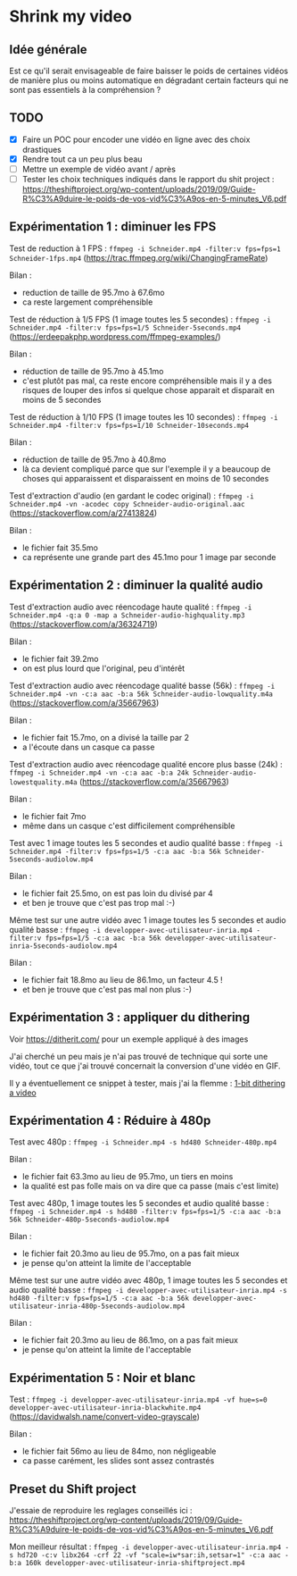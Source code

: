# Shrink my video

## Idée générale

Est ce qu'il serait envisageable de faire baisser le poids de certaines vidéos de manière plus ou moins automatique en dégradant certain facteurs qui ne sont pas essentiels à la compréhension ?

## TODO

- [x] Faire un POC pour encoder une vidéo en ligne avec des choix drastiques
- [x] Rendre tout ca un peu plus beau
- [ ] Mettre un exemple de vidéo avant / après
- [ ] Tester les choix techniques indiqués dans le rapport du shit project : https://theshiftproject.org/wp-content/uploads/2019/09/Guide-R%C3%A9duire-le-poids-de-vos-vid%C3%A9os-en-5-minutes_V6.pdf

## Expérimentation 1 : diminuer les FPS

Test de reduction à 1 FPS : `ffmpeg -i Schneider.mp4 -filter:v fps=fps=1 Schneider-1fps.mp4`
(https://trac.ffmpeg.org/wiki/ChangingFrameRate)

Bilan :

- reduction de taille de 95.7mo à 67.6mo
- ca reste largement compréhensible

Test de réduction à 1/5 FPS (1 image toutes les 5 secondes) : `ffmpeg -i Schneider.mp4 -filter:v fps=fps=1/5 Schneider-5seconds.mp4`
(https://erdeepakphp.wordpress.com/ffmpeg-examples/)

Bilan :

- réduction de taille de 95.7mo à 45.1mo
- c'est plutôt pas mal, ca reste encore compréhensible mais il y a des risques de louper des infos si quelque chose apparait et disparait en moins de 5 secondes

Test de réduction à 1/10 FPS (1 image toutes les 10 secondes) : `ffmpeg -i Schneider.mp4 -filter:v fps=fps=1/10 Schneider-10seconds.mp4`

Bilan :

- réduction de taille de 95.7mo à 40.8mo
- là ca devient compliqué parce que sur l'exemple il y a beaucoup de choses qui apparaissent et disparaissent en moins de 10 secondes

Test d'extraction d'audio (en gardant le codec original) : `ffmpeg -i Schneider.mp4 -vn -acodec copy Schneider-audio-original.aac`
(https://stackoverflow.com/a/27413824)

Bilan :

- le fichier fait 35.5mo
- ca représente une grande part des 45.1mo pour 1 image par seconde

## Expérimentation 2 : diminuer la qualité audio

Test d'extraction audio avec réencodage haute qualité : `ffmpeg -i Schneider.mp4 -q:a 0 -map a Schneider-audio-highquality.mp3`
(https://stackoverflow.com/a/36324719)

Bilan :

- le fichier fait 39.2mo
- on est plus lourd que l'original, peu d'intérêt

Test d'extraction audio avec réencodage qualité basse (56k) : `ffmpeg -i Schneider.mp4 -vn -c:a aac -b:a 56k Schneider-audio-lowquality.m4a`
(https://stackoverflow.com/a/35667963)

Bilan :

- le fichier fait 15.7mo, on a divisé la taille par 2
- a l'écoute dans un casque ca passe

Test d'extraction audio avec réencodage qualité encore plus basse (24k) : `ffmpeg -i Schneider.mp4 -vn -c:a aac -b:a 24k Schneider-audio-lowestquality.m4a`
(https://stackoverflow.com/a/35667963)

Bilan :

- le fichier fait 7mo
- même dans un casque c'est difficilement compréhensible

Test avec 1 image toutes les 5 secondes et audio qualité basse : `ffmpeg -i Schneider.mp4 -filter:v fps=fps=1/5 -c:a aac -b:a 56k Schneider-5seconds-audiolow.mp4`

Bilan :

- le fichier fait 25.5mo, on est pas loin du divisé par 4
- et ben je trouve que c'est pas trop mal :-)

Même test sur une autre vidéo avec 1 image toutes les 5 secondes et audio qualité basse : `ffmpeg -i developper-avec-utilisateur-inria.mp4 -filter:v fps=fps=1/5 -c:a aac -b:a 56k developper-avec-utilisateur-inria-5seconds-audiolow.mp4`

Bilan :

- le fichier fait 18.8mo au lieu de 86.1mo, un facteur 4.5 !
- et ben je trouve que c'est pas mal non plus :-)

## Expérimentation 3 : appliquer du dithering

Voir https://ditherit.com/ pour un exemple appliqué à des images

J'ai cherché un peu mais je n'ai pas trouvé de technique qui sorte une vidéo, tout ce que j'ai trouvé concernait la conversion d'une vidéo en GIF.

Il y a éventuellement ce snippet à tester, mais j'ai la flemme : [1-bit dithering a video](https://gist.github.com/lordastley/5127027)

## Expérimentation 4 : Réduire à 480p

Test avec 480p : `ffmpeg -i Schneider.mp4 -s hd480 Schneider-480p.mp4`

Bilan :

- le fichier fait 63.3mo au lieu de 95.7mo, un tiers en moins
- la qualité est pas folle mais on va dire que ca passe (mais c'est limite)

Test avec 480p, 1 image toutes les 5 secondes et audio qualité basse : `ffmpeg -i Schneider.mp4 -s hd480 -filter:v fps=fps=1/5 -c:a aac -b:a 56k Schneider-480p-5seconds-audiolow.mp4`

Bilan :

- le fichier fait 20.3mo au lieu de 95.7mo, on a pas fait mieux
- je pense qu'on atteint la limite de l'acceptable

Même test sur une autre vidéo avec 480p, 1 image toutes les 5 secondes et audio qualité basse : `ffmpeg -i developper-avec-utilisateur-inria.mp4 -s hd480 -filter:v fps=fps=1/5 -c:a aac -b:a 56k developper-avec-utilisateur-inria-480p-5seconds-audiolow.mp4`

Bilan :

- le fichier fait 20.3mo au lieu de 86.1mo, on a pas fait mieux
- je pense qu'on atteint la limite de l'acceptable

## Expérimentation 5 : Noir et blanc

Test : `ffmpeg -i developper-avec-utilisateur-inria.mp4 -vf hue=s=0 developper-avec-utilisateur-inria-blackwhite.mp4`
(https://davidwalsh.name/convert-video-grayscale)

Bilan :

- le fichier fait 56mo au lieu de 84mo, non négligeable
- ca passe carément, les slides sont assez contrastés

## Preset du Shift project

J'essaie de reproduire les reglages conseillés ici : https://theshiftproject.org/wp-content/uploads/2019/09/Guide-R%C3%A9duire-le-poids-de-vos-vid%C3%A9os-en-5-minutes_V6.pdf

Mon meilleur résultat :
`ffmpeg -i developper-avec-utilisateur-inria.mp4 -s hd720 -c:v libx264 -crf 22 -vf "scale=iw*sar:ih,setsar=1" -c:a aac -b:a 160k developper-avec-utilisateur-inria-shiftproject.mp4`
